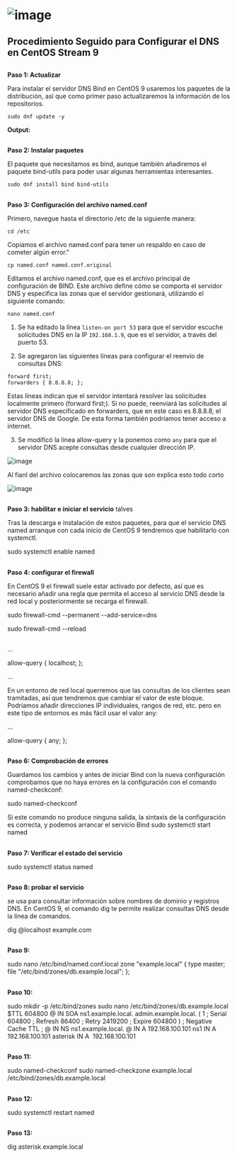 # ![image](https://github.com/user-attachments/assets/c8e698d0-d2e4-4c6c-a0ea-885d90addfb6)

## Procedimiento Seguido para Configurar el DNS en CentOS Stream 9
				
## ##
**Paso 1: Actualizar**

Para instalar el servidor DNS Bind en CentOS 9 usaremos los paquetes de la distribución, así que como primer paso actualizaremos la información de los repositorios.

`sudo dnf update -y`

**Output:**


## ##
**Paso 2: Instalar paquetes**

El paquete que necesitamos es bind, aunque también añadiremos el paquete bind-utils para poder usar algunas herramientas interesantes.

`sudo dnf install bind bind-utils`

## ##
**Paso 3: Configuración del archivo named.conf**

Primero, navegue hasta el directorio /etc de la siguiente manera:

`cd /etc`

Copiamos el archivo named.conf para tener un respaldo en caso de cometer algún error."

`cp named.conf named.conf.original`

Editamos el archivo named.conf, que es el archivo principal de configuración de BIND. Este archivo define cómo se comporta el servidor DNS y especifica las zonas que el servidor gestionará, utilizando el siguiente comando:

`nano named.conf` 

1.  Se ha editado la línea `listen-on port 53` para que el servidor escuche solicitudes DNS en la IP `192.168.1.9`, que es el servidor, a través del puerto 53.

2. Se agregaron las siguientes líneas para configurar el reenvío de consultas DNS:
  ```
  forward first;
  forwarders { 8.8.8.8; };
  ```
   Estas líneas indican que el servidor intentará resolver las solicitudes localmente primero (forward first;). Si no puede, reenviará las solicitudes al servidor DNS especificado en forwarders, que en este caso 
   es 8.8.8.8, el servidor DNS de Google. De esta forma también podríamos tener acceso a internet.

3. Se modificó la línea allow-query y la ponemos como `any` para que el servidor DNS acepte consultas desde cualquier dirección IP.

![image](https://github.com/user-attachments/assets/cf9860a7-9080-49c1-869f-ac64409254b2)

Al fianl del archivo colocaremos las zonas que son explica esto todo corto 


![image](https://github.com/user-attachments/assets/4d9fc6f8-0e1e-495d-80a3-0681b3d35417)

























## ##

**Paso 3: habilitar e iniciar el servicio**  talves 

Tras la descarga e instalación de estos paquetes, para que el servicio DNS named arranque con cada inicio de CentOS 9 tendremos que habilitarlo con systemctl.

sudo systemctl enable named

## ##

**Paso 4: configurar el firewall**

En CentOS 9 el firewall suele estar activado por defecto, así que es necesario añadir una regla que permita el acceso al servicio DNS desde la red local y posteriormente se recarga el firewall.

sudo firewall-cmd --permanent --add-service=dns

sudo firewall-cmd --reload

## ##


...

allow-query { localhost; };

...

En un entorno de red local querremos que las consultas de los clientes sean tramitadas, así que tendremos que cambiar el valor de este bloque. Podríamos añadir direcciones IP individuales, rangos de red, etc. pero en este tipo de entornos es más fácil usar el valor any:

...

allow-query { any; };

## ##

**Paso 6: Comprobación de errores**

Guardamos los cambios y antes de iniciar Bind con la nueva configuración comprobamos que no haya errores en la configuración con el comando named-checkconf:

sudo named-checkconf

Si este comando no produce ninguna salida, la sintaxis de la configuración es correcta, y podemos arrancar el servicio Bind
sudo systemctl start named

## ##

**Paso 7: Verificar el estado del servicio**

sudo systemctl status named

## ##

**Paso 8: probar el servicio**

se usa para consultar información sobre nombres de dominio y registros DNS. En CentOS 9, el comando dig te permite realizar consultas DNS desde la línea de comandos.

dig @localhost example.com
## ##
**Paso 9:**

sudo nano /etc/bind/named.conf.local
zone "example.local" {
    type master;
    file "/etc/bind/zones/db.example.local";
};

## ##

**Paso 10:**

sudo mkdir -p /etc/bind/zones
sudo nano /etc/bind/zones/db.example.local
$TTL    604800
@       IN      SOA     ns1.example.local. admin.example.local. (
                           1         ; Serial
                      604800         ; Refresh
                       86400         ; Retry
                     2419200         ; Expire
                      604800 )       ; Negative Cache TTL
;
@       IN      NS      ns1.example.local.
@       IN      A       192.168.100.101
ns1     IN      A       192.168.100.101
asterisk IN      A       192.168.100.101

## ##

**Paso 11:**

sudo named-checkconf
sudo named-checkzone example.local /etc/bind/zones/db.example.local

## ##

**Paso 12:**

sudo systemctl restart named

## ##

**Paso 13:** 

dig asterisk.example.local

## ##
